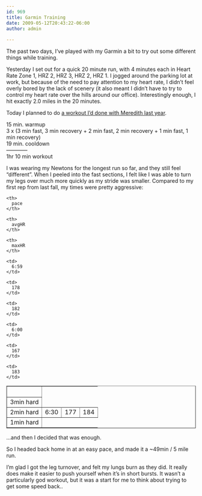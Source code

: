 ```yaml
---
id: 969
title: Garmin Training
date: 2009-05-12T20:43:22-06:00
author: admin
  
---
```

The past two days, I&#8217;ve played with my Garmin a bit to try out some different things while training. 

Yesterday I set out for a quick 20 minute run, with 4 minutes each in Heart Rate Zone 1, HRZ 2, HRZ 3, HRZ 2, HRZ 1. I jogged around the parking lot at work, but because of the need to pay attention to my heart rate, I didn&#8217;t feel overly bored by the lack of scenery (it also meant I didn&#8217;t have to try to control my heart rate over the hills around our office). Interestingly enough, I hit exactly 2.0 miles in the 20 minutes.

Today I planned to do [a workout I&#8217;d done with Meredith last year](/gothedistance/2008-09-forget-tuesdays-with-morrie/).

15 min. warmup  
3 x (3 min fast, 3 min recovery + 2 min fast, 2 min recovery + 1 min fast, 1 min recovery)  
19 min. cooldown  
————  
1hr 10 min workout

I was wearing my Newtons for the longest run so far, and they still feel &#8220;different&#8221;. When I peeled into the fast sections, I felt like I was able to turn my legs over much more quickly as my stride was smaller. Compared to my first rep from last fall, my times were pretty aggressive:

<table border="1" cellspacing="1">
  <tr>
    <th>
      &nbsp;
    </th>
    
    <th>
      pace
    </th>
    
    <th>
      avgHR
    </th>
    
    <th>
      maxHR
    </th>
  </tr>
  
  <tr>
    <td>
      3min hard
    </td>
    
    <td>
      6:59
    </td>
    
    <td>
      178
    </td>
    
    <td>
      182
    </td>
  </tr>
  
  <td>
    2min hard
  </td>
  
  <td>
    6:30
  </td>
  
  <td>
    177
  </td>
  
  <td>
    184
  </td></tr> 
  
  <tr>
    <td>
      1min hard
    </td>
    
    <td>
      6:00
    </td>
    
    <td>
      167
    </td>
    
    <td>
      183
    </td>
  </tr></table> 
  
  <p>
    &#8230;and then I decided that was enough.
  </p>
  
  <p>
    So I headed back home in at an easy pace, and made it a ~49min / 5 mile run.
  </p>
  
  <p>
    I&#8217;m glad I got the leg turnover, and felt my lungs burn as they did. It really does make it easier to push yourself when it&#8217;s in short bursts. It wasn&#8217;t a particularly god workout, but it was a start for me to think about trying to get some speed back..
  </p>